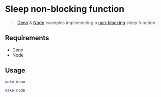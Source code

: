 # Sleep non-blocking function

> [Deno](https://deno.land/) & [Node](https://nodejs.org/en/) examples implementing a [non-blocking](https://developer.mozilla.org/en-US/docs/Web/JavaScript/Reference/Global_Objects/AsyncFunction) sleep function.

## Requirements

- Deno
- Node

## Usage

```sh
make deno

make node
```
